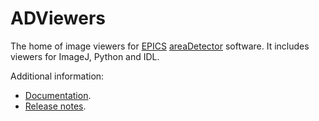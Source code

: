 ADViewers
======
The home of image viewers for 
[EPICS](http://www.aps.anl.gov/epics/) 
[areaDetector](https://github.com/areaDetector/areaDetector/blob/master/README.md) 
software.  It includes viewers for ImageJ, Python and IDL.

Additional information:
* [Documentation](https://cars.uchicago.edu/software/epics/areaDetectorViewers.html).
* [Release notes](RELEASE.md).
